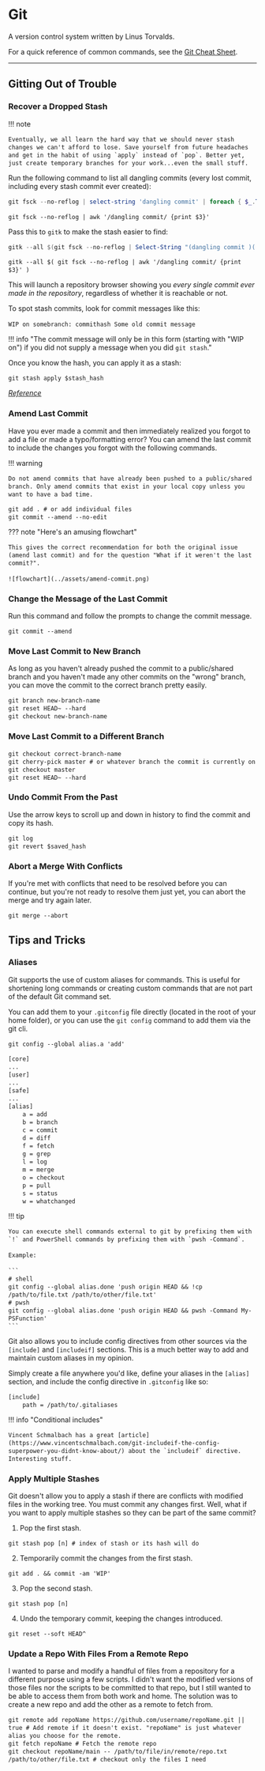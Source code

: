 # Git

A version control system written by Linus Torvalds.

For a quick reference of common commands, see the [Git Cheat Sheet](../general/cheat-sheets/git-cheat-sheet.md).

---

## Gitting Out of Trouble

### Recover a Dropped Stash

!!! note

    Eventually, we all learn the hard way that we should never stash changes we can't afford to lose. Save yourself from future headaches and get in the habit of using `apply` instead of `pop`. Better yet, just create temporary branches for your work...even the small stuff.

Run the following command to list all dangling commits (every lost commit, including every stash commit ever created):

```powershell title="PowerShell"
git fsck --no-reflog | select-string 'dangling commit' | foreach { $_.ToString().Split(" ")[2] }
```

```shell title="Linux"
git fsck --no-reflog | awk '/dangling commit/ {print $3}'
```

Pass this to `gitk` to make the stash easier to find:

```powershell title="PowerShell"
gitk --all $(git fsck --no-reflog | Select-String "(dangling commit )(.*)" | %{ $_.Line.Split(' ')[2] })
```

```shell title="Linux"
gitk --all $( git fsck --no-reflog | awk '/dangling commit/ {print $3}' )
```
This will launch a repository browser showing you *every single commit ever made in the repository*, regardless of whether it is reachable or not.

To spot stash commits, look for commit messages like this:

`WIP on somebranch: commithash Some old commit message`

!!! info "The commit message will only be in this form (starting with "WIP on") if you did not supply a message when you did `git stash`."

Once you know the hash, you can apply it as a stash:

```
git stash apply $stash_hash
```

[*Reference*](https://stackoverflow.com/a/91795/18121690)

### Amend Last Commit

Have you ever made a commit and then immediately realized you forgot to add a file or made a typo/formatting error? You can amend the last commit to include the changes you forgot with the following commands.

!!! warning

    Do not amend commits that have already been pushed to a public/shared branch. Only amend commits that exist in your local copy unless you want to have a bad time. 

```shell
git add . # or add individual files
git commit --amend --no-edit
```

??? note "Here's an amusing flowchart"

    This gives the correct recommendation for both the original issue (amend last commit) and for the question "What if it weren't the last commit?".

    ![flowchart](../assets/amend-commit.png)

### Change the Message of the Last Commit

Run this command and follow the prompts to change the commit message.

```shell
git commit --amend
```

### Move Last Commit to New Branch

As long as you haven't already pushed the commit to a public/shared branch and you haven't made any other commits on the "wrong" branch, you can move the commit to the correct branch pretty easily.

```shell
git branch new-branch-name
git reset HEAD~ --hard
git checkout new-branch-name
```

### Move Last Commit to a Different Branch

```shell
git checkout correct-branch-name
git cherry-pick master # or whatever branch the commit is currently on
git checkout master
git reset HEAD~ --hard
```

### Undo Commit From the Past

Use the arrow keys to scroll up and down in history to find the commit and copy its hash.

```shell
git log
git revert $saved_hash
```

### Abort a Merge With Conflicts

If you're met with conflicts that need to be resolved before you can continue, but you're not ready to resolve them just yet, you can abort the merge and try again later.

```shell
git merge --abort
```

## Tips and Tricks

### Aliases

Git supports the use of custom aliases for commands. This is useful for shortening long commands or creating custom commands that are not part of the default Git command set.

You can add them to your `.gitconfig` file directly (located in the root of your home folder), or you can use the `git config` command to add them via the git cli.

```shell title="Via the git CLI"
git config --global alias.a 'add'
```

``` title="Via the .gitconfig file"
[core]
...
[user]
...
[safe]
...
[alias]
	a = add
	b = branch
	c = commit
	d = diff
	f = fetch
	g = grep
	l = log
	m = merge
	o = checkout
	p = pull
	s = status
	w = whatchanged
```

!!! tip

    You can execute shell commands external to git by prefixing them with `!` and PowerShell commands by prefixing them with `pwsh -Command`.

    Example:
    
    ```
    # shell
    git config --global alias.done 'push origin HEAD && !cp /path/to/file.txt /path/to/other/file.txt'
    # pwsh
    git config --global alias.done 'push origin HEAD && pwsh -Command My-PSFunction'
	```

Git also allows you to include config directives from other sources via the `[include]` and `[includeif]` sections. This is a much better way to add and maintain custom aliases in my opinion. 

Simply create a file anywhere you'd like, define your aliases in the `[alias]` section, and include the config directive in `.gitconfig` like so:

```
[include]
	path = /path/to/.gitaliases
```

!!! info "Conditional includes"

	Vincent Schmalbach has a great [article](https://www.vincentschmalbach.com/git-includeif-the-config-superpower-you-didnt-know-about/) about the `includeif` directive. Interesting stuff.

### Apply Multiple Stashes

Git doesn't allow you to apply a stash if there are conflicts with modified files in the working tree. You must commit any changes first. Well, what if you want to apply multiple stashes so they can be part of the same commit?

1. Pop the first stash.<br>
```
git stash pop [n] # index of stash or its hash will do
```
2. Temporarily commit the changes from the first stash.<br>
```
git add . && commit -am 'WIP'
```
3. Pop the second stash.<br>
```
git stash pop [n]
```
4. Undo the temporary commit, keeping the changes introduced.<br>
```
git reset --soft HEAD^
```

### Update a Repo With Files From a Remote Repo

I wanted to parse and modify a handful of files from a repository for a different purpose using a few scripts. I didn't want the modified versions of those files nor the scripts to be committed to that repo, but I still wanted to be able to access them from both work and home. The solution was to create a new repo and add the other as a remote to fetch from.

```git
git remote add repoName https://github.com/username/repoName.git || true # Add remote if it doesn't exist. "repoName" is just whatever alias you choose for the remote.
git fetch repoName # Fetch the remote repo
git checkout repoName/main -- /path/to/file/in/remote/repo.txt /path/to/other/file.txt # checkout only the files I need
```